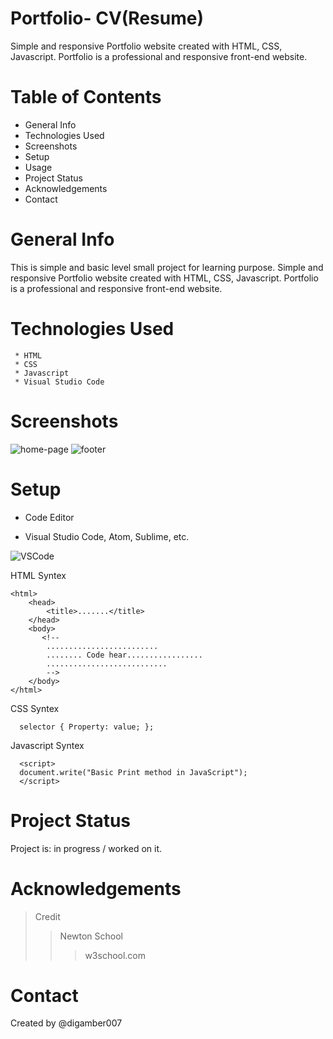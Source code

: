 # Portfolio- CV(Resume)

Simple and responsive Portfolio website created with HTML, CSS, Javascript.
Portfolio is a professional and responsive front-end website.

# Table of Contents
 - General Info
 - Technologies Used
 - Screenshots
 - Setup
 - Usage
 - Project Status
 - Acknowledgements
 - Contact

# General Info
This is simple and basic level small project for learning purpose. Simple and responsive Portfolio website created with HTML, CSS, Javascript.
Portfolio is a professional and responsive front-end website.

# Technologies Used
     * HTML
     * CSS
     * Javascript
     * Visual Studio Code

   
# Screenshots
![home-page](https://user-images.githubusercontent.com/29437961/173904603-0ff1a946-4321-4743-8a55-619534edae9c.JPG)
![footer](https://user-images.githubusercontent.com/29437961/173905109-e8620857-fb3a-40f7-83ab-869b8d07de81.JPG)


# Setup
- Code Editor
 * Visual Studio Code, Atom, Sublime, etc.
 
  ![VSCode](https://user-images.githubusercontent.com/29437961/173908510-9abc9429-9618-4e35-b018-37067746f230.JPG)


 HTML Syntex

    <html>
        <head>
            <title>.......</title>
        </head>
        <body>
           <!--
            .........................
            ........ Code hear.................
            ...........................
            -->
        </body>
    </html>
    
  CSS Syntex 
      
      selector { Property: value; };
      
  Javascript Syntex 
    
      <script> 
      document.write("Basic Print method in JavaScript"); 
      </script> 

# Project Status
Project is: in progress / worked on it.

# Acknowledgements
> Credit 
>> Newton School
>>> w3school.com   
    
# Contact
Created by @digamber007

